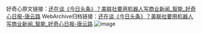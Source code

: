 好奇心原文链接：[还在谈《今日头条》？美联社要用机器人写商业新闻_智能_好奇心日报-唐云路](https://www.qdaily.com/articles/1319.html)
WebArchive归档链接：[还在谈《今日头条》？美联社要用机器人写商业新闻_智能_好奇心日报-唐云路](http://web.archive.org/web/20190623145903/https://www.qdaily.com/articles/1319.html)
![image](http://ww3.sinaimg.cn/large/007d5XDply1g3v4cmxikhj30u033ob29)